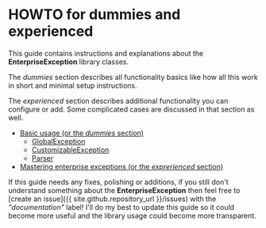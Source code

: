 # HOWTO for dummies and experienced

This guide contains instructions and explanations about the **EnterpriseException** library classes.

The _dummies_ section describes all functionality basics like how all this work in short
and minimal setup instructions.

The _experienced_ section describes additional functionality you can configure or add. Some complicated cases are
discussed in that section as well.

- [Basic usage (or the _dummies_ section)](dummies/about.md)
    - [GlobalException](dummies/global-exception.md)
    - [CustomizableException](dummies/customizable-exception.md)
    - [Parser](dummies/parser.md)
- [Mastering enterprise exceptions (or the _exprerienced_ section)]()

If this guide needs any fixes, polishing or additions, if you still don't understand something about
the **EnterpriseException** then feel free to [create an issue]({{ site.github.repository_url }}/issues) with
the _"documentation"_ label! I'll do my best to update this guide so it could become more useful and the library usage
could become more transparent.
